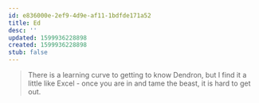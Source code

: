 ```yaml
---
id: e836000e-2ef9-4d9e-af11-1bdfde171a52
title: Ed
desc: ''
updated: 1599936228898
created: 1599936228898
stub: false
---
```


> There is a learning curve to getting to know Dendron, but I find it a little like Excel - once you are in and tame the beast, it is hard to get out. 